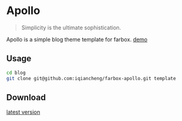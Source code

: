 Apollo
===

>  Simplicity is the ultimate sophistication. 

Apollo is a simple blog theme template for farbox. [demo][demo]

## Usage

```sh
cd blog
git clone git@github.com:iqiancheng/farbox-apollo.git template
```
## Download
[latest version](https://github.com/iqiancheng/farbox-apollo/releases)


[demo]: http://qiancheng.me "千橙说"

